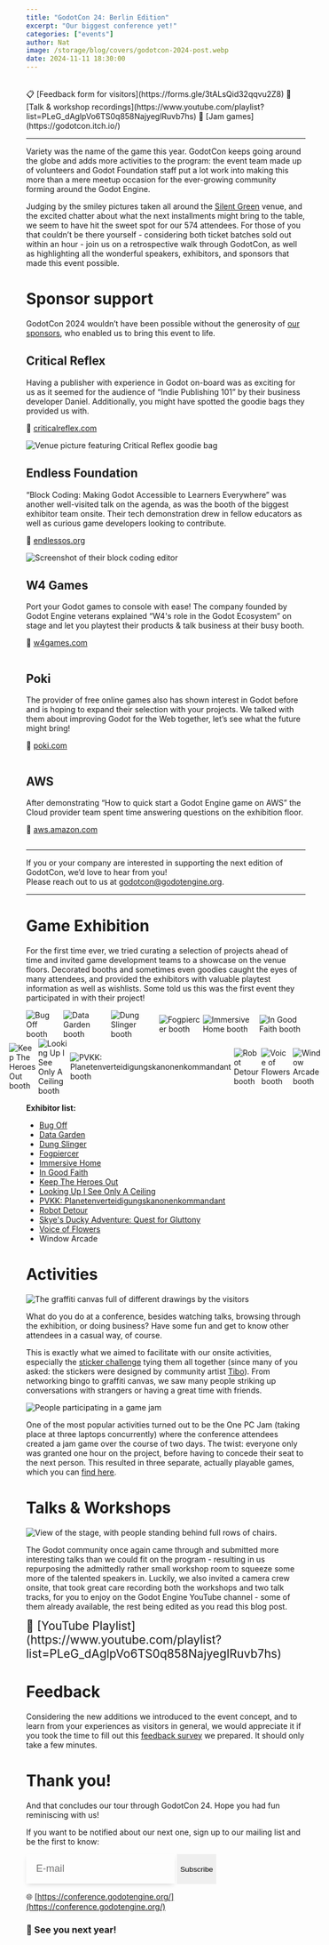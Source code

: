 ```yaml
---
title: "GodotCon 24: Berlin Edition"
excerpt: "Our biggest conference yet!"
categories: ["events"]
author: Nat
image: /storage/blog/covers/godotcon-2024-post.webp
date: 2024-11-11 18:30:00
---
```


<br>
📋 [Feedback form for visitors](https://forms.gle/3tALsQid32qqvu2Z8)
🎤 [Talk & workshop recordings](https://www.youtube.com/playlist?list=PLeG_dAglpVo6TS0q858NajyeglRuvb7hs)
🫙 [Jam games](https://godotcon.itch.io/)
<hr>

Variety was the name of the game this year. GodotCon keeps going around the globe and adds more activities to the program: the event team made up of volunteers and Godot Foundation staff put a lot work into making this more than a mere meetup occasion for the ever-growing community forming around the Godot Engine. 

Judging by the smiley pictures taken all around the [Silent Green](https://www.silent-green.net/) venue, and the excited chatter about what the next installments might bring to the table, we seem to have hit the sweet spot for our 574 attendees. For those of you that couldn’t be there yourself - considering both ticket batches sold out within an hour - join us on a retrospective walk through GodotCon, as well as highlighting all the wonderful speakers, exhibitors, and sponsors that made this event possible.

# Sponsor support
GodotCon 2024 wouldn’t have been possible without the generosity of [our sponsors](https://conference.godotengine.org/2024/#sponsors), who enabled us to bring this event to life.

## Critical Reflex
Having a publisher with experience in Godot on-board was as exciting for us as it seemed for the audience of “Indie Publishing 101” by their business developer Daniel. Additionally, you might have spotted the goodie bags they provided us with.

🔗 [criticalreflex.com](https://criticalreflex.com)

<img alt="Venue picture featuring Critical Reflex goodie bag" src="/storage/blog/godotcon24/goodie-bag.webp"/>

## Endless Foundation
“Block Coding: Making Godot Accessible to Learners Everywhere” was another well-visited talk on the agenda, as was the booth of the biggest exhibitor team onsite. Their tech demonstration drew in fellow educators as well as curious game developers looking to contribute.

🔗 [endlessos.org](https://www.endlessos.org/)

<img alt="Screenshot of their block coding editor" src="/storage/blog/godotcon24/block-coding.webp"/>

## W4 Games
Port your Godot games to console with ease! The company founded by Godot Engine veterans explained “W4's role in the Godot Ecosystem” on stage and let you playtest their products & talk business at their busy booth. 

🔗 [w4games.com](https://w4games.com)

<img alt="" src="/storage/blog/godotcon24/w4-games.webp"/>

## Poki
The provider of free online games also has shown interest in Godot before and is hoping to expand their selection with your projects. We talked with them about improving Godot for the Web together, let’s see what the future might bring!

🔗 [poki.com](https://poki.com)

<img alt="" src="/storage/blog/godotcon24/poki.webp"/>

## AWS
After demonstrating “How to quick start a Godot Engine game on AWS” the Cloud provider team spent time answering questions on the exhibition floor.

🔗 [aws.amazon.com](https://aws.amazon.com/gametech/)

<img alt="" src="/storage/blog/godotcon24/aws.webp"/>

<hr>

If you or your company are interested in supporting the next edition of GodotCon, we’d love to hear from you! <br>Please reach out to us at [godotcon@godotengine.org](mailto:godotcon@godotengine.org).

<hr>

# Game Exhibition
For the first time ever, we tried curating a selection of projects ahead of time and invited game development teams to a showcase on the venue floors. Decorated booths and sometimes even goodies caught the eyes of many attendees, and provided the exhibitors with valuable playtest information as well as wishlists. Some told us this was the first event they participated in with their project!

<div class="preview-image-container">
	<img alt="Bug Off booth" src="/storage/blog/godotcon24/bug-off.webp"/>
	<img alt="Data Garden booth" src="/storage/blog/godotcon24/data-garden.webp"/>
	<img alt="Dung Slinger booth" src="/storage/blog/godotcon24/dung-slinger.webp"/>
	<img alt="Fogpiercer booth" src="/storage/blog/godotcon24/fog-piercer.webp"/>
	<img alt="Immersive Home booth" src="/storage/blog/godotcon24/immersive-home.webp"/>
	<img alt="In Good Faith booth" src="/storage/blog/godotcon24/in-good-faith.webp"/>
</div>
<div class="preview-image-container">
	<img alt="Keep The Heroes Out booth" src="/storage/blog/godotcon24/keep-out.webp"/>
	<img alt="Looking Up I See Only A Ceiling booth" src="/storage/blog/godotcon24/looking-up.webp"/>
	<img alt="PVKK: Planetenverteidigungskanonenkommandant booth" src="/storage/blog/godotcon24/pvkk.webp"/>
	<img alt="Robot Detour booth" src="/storage/blog/godotcon24/robot-detour.webp"/>
	<img alt="Voice of Flowers booth" src="/storage/blog/godotcon24/voice-of-flowers.webp"/>
	<img alt="Window Arcade booth" src="/storage/blog/godotcon24/window-arcade.webp"/>
</div>

**Exhibitor list:**
- [Bug Off](https://curio-compass-games.itch.io/bug-off)
- [Data Garden](https://store.steampowered.com/app/2644670/Data_Garden/)
- [Dung Slinger](https://s4g.itch.io/dung-slinger)
- [Fogpiercer](https://store.steampowered.com/app/3219010/Fogpiercer/)
- [Immersive Home](https://immersive-home.org/)
- [In Good Faith](https://store.steampowered.com/app/3151800/In_Good_Faith/)
- [Keep The Heroes Out](https://store.steampowered.com/app/2592340/Keep_the_Heroes_Out/)
- [Looking Up I See Only A Ceiling](https://store.steampowered.com/app/1742930/Looking_Up_I_See_Only_A_Ceiling/)
- [PVKK: Planetenverteidigungskanonenkommandant](https://store.steampowered.com/app/2956040/PVKK_Planetenverteidigungskanonenkommandant/)
- [Robot Detour](https://store.steampowered.com/app/2666840/Robot_Detour/)
- [Skye's Ducky Adventure: Quest for Gluttony](https://schwarzeralptraum.itch.io/skyes-ducky-adventure-quest-for-gluttony)
- [Voice of Flowers](https://store.steampowered.com/app/2609560/Voice_of_Flowers/)
- Window Arcade

# Activities

<img alt="The graffiti canvas full of different drawings by the visitors" src="/storage/blog/godotcon24/canvas.webp"/>

What do you do at a conference, besides watching talks, browsing through the exhibition, or doing business? Have some fun and get to know other attendees in a casual way, of course.

This is exactly what we aimed to facilitate with our onsite activities, especially the [sticker challenge](https://conference.godotengine.org/2024/activities/) tying them all together (since many of you asked: the stickers were designed by community artist [Tibo](https://gotibo.fr/)). From networking bingo to graffiti canvas, we saw many people striking up conversations with strangers or having a great time with friends.

<img alt="People participating in a game jam" src="/storage/blog/godotcon24/one-pc-jam.webp"/>

One of the most popular activities turned out to be the One PC Jam (taking place at three laptops concurrently) where the conference attendees created a jam game over the course of two days. The twist: everyone only was granted one hour on the project, before having to concede their seat to the next person. This resulted in three separate, actually playable games, which you can [find here](https://godotcon.itch.io/).

# Talks & Workshops

<img alt="View of the stage, with people standing behind full rows of chairs." src="/storage/blog/godotcon24/backstage.webp"/>

The Godot community once again came through and submitted more interesting talks than we could fit on the program - resulting in us repurposing the admittedly rather small workshop room to squeeze some more of the talented speakers in. Luckily, we also invited a camera crew onsite, that took great care recording both the workshops and two talk tracks, for you to enjoy on the Godot Engine YouTube channel - some of them already available, the rest being edited as you read this blog post.

<span style="font-size: 1.5em">
🔗 [YouTube Playlist](https://www.youtube.com/playlist?list=PLeG_dAglpVo6TS0q858NajyeglRuvb7hs)
</span>

# Feedback
Considering the new additions we introduced to the event concept, and to learn from your experiences as visitors in general, we would appreciate it if you took the time to fill out this [feedback survey](https://forms.gle/3tALsQid32qqvu2Z8) we prepared. It should only take a few minutes.


# Thank you!
And that concludes our tour through GodotCon 24. Hope you had fun reminiscing with us!

If you want to be notified about our next one, sign up to our mailing list and be the first to know:

<form method="post" action="https://godot.news/subscription/form" class="listmonk-form">
    <div>
        <input type="hidden" name="nonce" />
        <input type="email" name="email" required placeholder="E-mail"  style="font-size: 18px;padding: 16px 18px;border: 1px solid var(--base-color);box-shadow: 0 4px 9px -3px #0000002e;background: var(--card-footer-color);color: var(--base-color-text);"/>
        <p style="display:none;">
          <input id="6e6e9" type="checkbox" name="l" checked value="6e6e9ba4-732b-4528-b4cd-71bbe6850f8d" />
          <label for="6e6e9">Godot Conference</label>
        </p>
				<input type="submit" class="btn" value="Subscribe" style="cursor: pointer;border: inherit; border-radius: 0;
  box-shadow: none;
  height: 54px;" />
    </div>
</form>

🌐 [https://conference.godotengine.org/](https://conference.godotengine.org/) 

### 👋 See you next year!

<style>
	.preview-image-container {
		display: flex;
		justify-content: center;
		align-items: center;
		gap: 5px;
		/* padding: 16px; */
		background-color: transparent;
	}
	.preview-image-container {
		background-color: transparent;
	}
	.preview-image-container img {
		max-height: 300px;
		background-color: transparent;
	}
</stlye>
